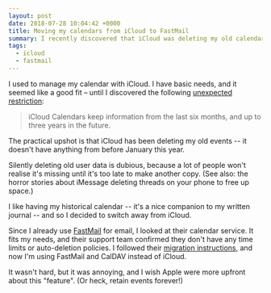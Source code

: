 ```yaml
---
layout: post
date: 2018-07-28 10:04:42 +0000
title: Moving my calendars from iCloud to FastMail
summary: I recently discovered that iCloud was deleting my old calendar entries, so I switched to FastMail.
tags:
  - icloud
  - fastmail
---
```


I used to manage my calendar with iCloud. I have basic needs, and it seemed like a good fit – until I discovered the following [unexpected restriction](https://support.apple.com/en-au/HT204055#calendars):

> iCloud Calendars keep information from the last six months, and up to three years in the future.

The practical upshot is that iCloud has been deleting my old events -- it doesn't have anything from before January this year.

Silently deleting old user data is dubious, because a lot of people won't realise it's missing until it's too late to make another copy.
(See also: the horror stories about iMessage deleting threads on your phone to free up space.)

I like having my historical calendar -- it's a nice companion to my written journal -- and so I decided to switch away from iCloud.

Since I already use [FastMail](https://www.fastmail.com/) for email, I looked at their calendar service.
It fits my needs, and their support team confirmed they don't have any time limits or auto-deletion policies.
I followed their [migration instructions](https://www.fastmail.com/help/calendar/migratecalendar.html), and now I'm using FastMail and CalDAV instead of iCloud.

It wasn't hard, but it was annoying, and I wish Apple were more upfront about this "feature".
(Or heck, retain events forever!)
